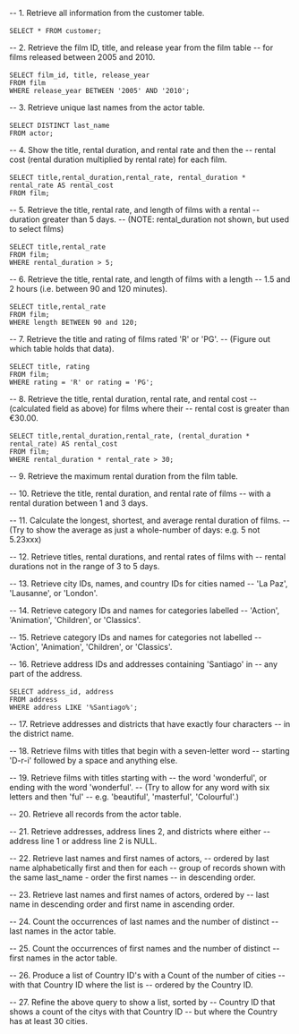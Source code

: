 -- 1. Retrieve all information from the customer table.
<br>
<br>
```SELECT * FROM customer;```

-- 2. Retrieve the film ID, title, and release year from the film table 
-- for films released between 2005 and 2010.
<br>
<br>
```SELECT film_id, title, release_year```
<br>
```FROM film```
<br>
```WHERE release_year BETWEEN '2005' AND '2010';```


-- 3. Retrieve unique last names from the actor table.
<br>
<br>
```SELECT DISTINCT last_name```
<br>
```FROM actor;```
<br>

-- 4. Show the title, rental duration, and rental rate and then the 
-- rental cost (rental duration multiplied by rental rate) for each film.
<br>
<br>
```SELECT title,rental_duration,rental_rate, rental_duration * rental_rate AS rental_cost```
<br>
```FROM film;```
<br>

-- 5. Retrieve the title, rental rate, and length of films with a rental 
-- duration greater than 5 days.
-- (NOTE: rental_duration not shown, but used to select films)
<br>
<br>
```SELECT title,rental_rate```
<br>
```FROM film;```
<br>
```WHERE rental_duration > 5;```
<br>

-- 6. Retrieve the title, rental rate, and length of films with a length 
-- 1.5 and 2 hours (i.e. between 90 and 120 minutes).
<br>
<br>
```SELECT title,rental_rate```
<br>
```FROM film;```
<br>
```WHERE length BETWEEN 90 and 120;```
<br>


-- 7. Retrieve the title and rating of films rated 'R' or 'PG'.
-- (Figure out which table holds that data).
<br>
<br>
```SELECT title, rating ```
<br>
```FROM film;```
<br>
```WHERE rating = 'R' or rating = 'PG';```
<br>


-- 8. Retrieve the title, rental duration, rental rate, and rental cost 
-- (calculated field as above) for films where their 
-- rental cost is greater than €30.00.
<br>
<br>
```SELECT title,rental_duration,rental_rate, (rental_duration * rental_rate) AS rental_cost```
<br>
```FROM film;```
<br>
```WHERE rental_duration * rental_rate > 30;```


-- 9. Retrieve the maximum rental duration from the film table.


-- 10. Retrieve the title, rental duration, and rental rate of films 
-- with a rental duration between 1 and 3 days.


-- 11. Calculate the longest, shortest, and average rental duration of films.
-- (Try to show the average as just a whole-number of days: e.g. 5 not 5.23xxx)


-- 12. Retrieve titles, rental durations, and rental rates of films with 
-- rental durations not in the range of 3 to 5 days.


-- 13. Retrieve city IDs, names, and country IDs for cities named 
-- 'La Paz', 'Lausanne', or 'London'.


-- 14. Retrieve category IDs and names for categories labelled 
-- 'Action', 'Animation', 'Children', or 'Classics'.


-- 15. Retrieve category IDs and names for categories not labelled 
-- 'Action', 'Animation', 'Children', or 'Classics'.


-- 16. Retrieve address IDs and addresses containing 'Santiago' in 
-- any part of the address.
<br>
<br>
```SELECT address_id, address ```
<br>
```FROM address```
<br>
```WHERE address LIKE '%Santiago%';```


-- 17. Retrieve addresses and districts that have exactly four characters
-- in the district name.


-- 18. Retrieve films with titles that begin with a seven-letter word
-- starting 'D-r-i' followed by a space and anything else.



-- 19. Retrieve films with titles starting with 
-- the word 'wonderful', or ending with the word 'wonderful'.
-- (Try to allow for any word with six letters and then 'ful'
--  e.g. 'beautiful', 'masterful', 'Colourful'.)


-- 20. Retrieve all records from the actor table.


-- 21. Retrieve addresses, address lines 2, and districts where either 
-- address line 1 or address line 2 is NULL.


-- 22. Retrieve last names and first names of actors, 
-- ordered by last name alphabetically first and then for each
-- group of records shown with the same last_name - order the first names 
-- in descending order.


-- 23. Retrieve last names and first names of actors, ordered by 
-- last name in descending order and first name in ascending order.


-- 24. Count the occurrences of last names and the number of distinct 
-- last names in the actor table.


-- 25. Count the occurrences of first names and the number of distinct 
-- first names in the actor table.


-- 26. Produce a list of Country ID's with a Count of the number of cities 
-- with that Country ID where the list is 
-- ordered by the Country ID.


-- 27. Refine the above query to show a list, sorted by 
-- Country ID that shows a count of the citys with that Country ID
-- but where the Country has at least 30 cities.

